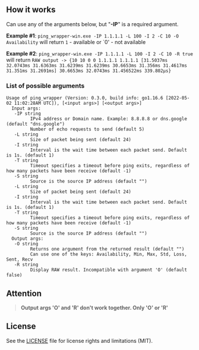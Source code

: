 ## How it works

Can use any of the arguments below, but "**-IP**" is a required argument.

**Example #1**: `ping_wrapper-win.exe -IP 1.1.1.1 -L 100 -I 2 -C 10 -O Availability` will return `1` - available or `0' - not available 

**Example #2**: `ping_wrapper-win.exe -IP 1.1.1.1 -L 100 -I 2 -C 10 -R true` will return `RAW output -> {10 10 0 0 1.1.1.1 1.1.1.1 [31.5037ms 32.0743ms 31.6363ms 31.6239ms 31.6239ms 30.6653ms 31.356ms 31.4617ms 31.351ms 31.2691ms] 30.6653ms 32.0743ms 31.456522ms 339.802µs}`

### List of possible arguments
```shell
Usage of ping_wrapper (Version: 0.3.0, build info: go1.16.6 [2022-05-02 11:02:28AM UTC]), [<input args>] [<output args>]
  Input args:
   -IP string
         IPv4 address or Domain name. Example: 8.8.8.8 or dns.google (default "dns.google")
         Number of echo requests to send (default 5)
   -L string
         Size of packet being sent (default 24)
   -I string
         Interval is the wait time between each packet send. Default is 1s. (default 1)
   -T string
         Timeout specifies a timeout before ping exits, regardless of how many packets have been receive (default -1)
   -S string
         Source is the source IP address (default "")
   -L string
         Size of packet being sent (default 24)
   -I string
         Interval is the wait time between each packet send. Default is 1s. (default 1)
   -T string
         Timeout specifies a timeout before ping exits, regardless of how many packets have been receive (default -1)
   -S string
         Source is the source IP address (default "")
  Output args:
   -O string
         Returns one argument from the returned result (default "")
         Can use one of the keys: Availability, Min, Max, Std, Loss, Sent, Recv
   -R string
         Display RAW result. Incompatible with argument 'O' (default false)

```

## Attention 

> **Output args 'O' and 'R' don't work together. Only 'O' or 'R'**

## License

See the [LICENSE](LICENSE) file for license rights and limitations (MIT).

